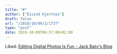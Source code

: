 ```yaml
---
title: "#"
author: ["Eivind Hjertnes"]
draft: false
url: "/2018/10/09/2/1737"
type: "post"
date: 2018-10-09T06:57:08+02:00
---
```


Liked:
[Editing
Digital Photos Is Fun - Jack Baty's Blog](https://www.baty.net/2018/editing-digital-photos-is-fun/)
